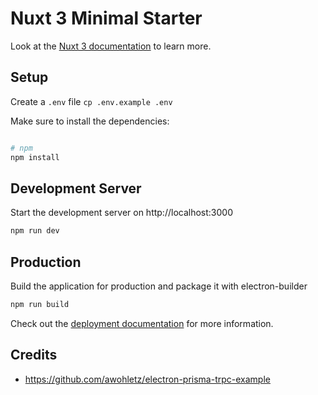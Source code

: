 # Nuxt 3 Minimal Starter

Look at the [Nuxt 3 documentation](https://nuxt.com/docs/getting-started/introduction) to learn more.

## Setup

Create a `.env` file `cp .env.example .env`

Make sure to install the dependencies:

```bash

# npm
npm install

```

## Development Server

Start the development server on http://localhost:3000

```bash
npm run dev
```

## Production

Build the application for production and package it with electron-builder

```bash
npm run build
```

Check out the [deployment documentation](https://nuxt.com/docs/getting-started/deployment) for more information.

## Credits

- https://github.com/awohletz/electron-prisma-trpc-example
